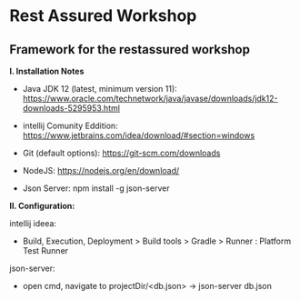 # Rest Assured Workshop
## Framework for the restassured workshop
**I. Installation Notes**
- Java JDK 12 (latest, minimum version 11):
    https://www.oracle.com/technetwork/java/javase/downloads/jdk12-downloads-5295953.html
    
- intellij Comunity Eddition:
    https://www.jetbrains.com/idea/download/#section=windows
    
- Git (default options):
    https://git-scm.com/downloads
    
- NodeJS:
    https://nodejs.org/en/download/

- Json Server:
    npm install -g json-server


**II. Configuration:**

intellij ideea:
- Build, Execution, Deployment > Build tools > Gradle > Runner : Platform Test Runner

json-server:
- open cmd, navigate to projectDir/<db.json> -> json-server db.json

